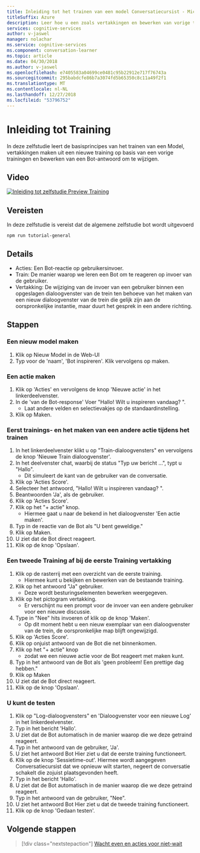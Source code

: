 ```yaml
---
title: Inleiding tot het trainen van een model Conversatiecursist - Microsoft Cognitive Services | Microsoft Docs
titleSuffix: Azure
description: Leer hoe u een zoals vertakkingen en bewerken van vorige trainingen via Conversatiecursist model te trainen.
services: cognitive-services
author: v-jaswel
manager: nolachar
ms.service: cognitive-services
ms.component: conversation-learner
ms.topic: article
ms.date: 04/30/2018
ms.author: v-jaswel
ms.openlocfilehash: e7405583a04699ce0481c95b22912e717f76743a
ms.sourcegitcommit: 295babdcfe86b7a3074fd5b65350c8c11a49f2f1
ms.translationtype: MT
ms.contentlocale: nl-NL
ms.lasthandoff: 12/27/2018
ms.locfileid: "53796752"
---
```

# <a name="introduction-to-training"></a>Inleiding tot Training

In deze zelfstudie leert de basisprincipes van het trainen van een Model, vertakkingen maken uit een nieuwe training op basis van een vorige trainingen en bewerken van een Bot-antwoord om te wijzigen.

## <a name="video"></a>Video

[![Inleiding tot zelfstudie Preview Training](https://aka.ms/cl_Tutorial_v3_IntroTraining_Preview)](https://aka.ms/cl_Tutorial_v3_IntroTraining)

## <a name="requirements"></a>Vereisten
In deze zelfstudie is vereist dat de algemene zelfstudie bot wordt uitgevoerd

    npm run tutorial-general

## <a name="details"></a>Details

- Acties: Een Bot-reactie op gebruikersinvoer.
- Train: De manier waarop we leren een Bot om te reageren op invoer van de gebruiker.
- Vertakking: De wijziging van de invoer van een gebruiker binnen een opgeslagen dialoogvenster van de trein ten behoeve van het maken van een nieuw dialoogvenster van de trein die gelijk zijn aan de oorspronkelijke instantie, maar duurt het gesprek in een andere richting.

## <a name="steps"></a>Stappen

### <a name="create-a-new-model"></a>Een nieuw model maken

1. Klik op Nieuw Model in de Web-UI
2. Typ voor de 'naam', 'Bot inspireren'. Klik vervolgens op maken.

### <a name="create-an-action"></a>Een actie maken

1. Klik op 'Acties' en vervolgens de knop 'Nieuwe actie' in het linkerdeelvenster.
2. In de 'van de Bot-response' Voer "Hallo! Wilt u inspireren vandaag? ".
    - Laat andere velden en selectievakjes op de standaardinstelling.
3. Klik op Maken.

### <a name="first-training-and-creating-another-action-while-training"></a>Eerst trainings- en het maken van een andere actie tijdens het trainen

1. In het linkerdeelvenster klikt u op "Train-dialoogvensters" en vervolgens de knop 'Nieuwe Train dialoogvenster'.
2. In het deelvenster chat, waarbij de status "Typ uw bericht …", typt u "Hallo". 
    - Dit simuleert de kant van de gebruiker van de conversatie.
3. Klik op 'Acties Score'.
4. Selecteer het antwoord, "Hallo! Wilt u inspireren vandaag? ".
5. Beantwoorden 'Ja', als de gebruiker.
6. Klik op 'Acties Score'.
7. Klik op het "+ actie" knop. 
    - Hiermee gaat u naar de bekend in het dialoogvenster 'Een actie maken'.
8. Typ in de reactie van de Bot als "U bent geweldige."
9. Klik op Maken.
10. U ziet dat de Bot direct reageert.
11. Klik op de knop 'Opslaan'.

### <a name="branch-a-second-training-off-of-the-first-training"></a>Een tweede Training af bij de eerste Training vertakking
1. Klik op de rasterrij met een overzicht van de eerste training. 
    - Hiermee kunt u bekijken en bewerken van de bestaande training.
2. Klik op het antwoord "Ja" gebruiker. 
    - Deze wordt besturingselementen bewerken weergegeven.
3. Klik op het pictogram vertakking. 
    - Er verschijnt nu een prompt voor de invoer van een andere gebruiker voor een nieuwe discussie.
4. Type in "Nee" hits invoeren of klik op de knop 'Maken'. 
    - Op dit moment hebt u een nieuw exemplaar van een dialoogvenster van de trein, de oorspronkelijke map blijft ongewijzigd.
5. Klik op 'Acties Score'.
6. Klik op onjuist antwoord van de Bot die net binnenkomen.
7. Klik op het "+ actie" knop 
    - zodat we een nieuwe actie voor de Bot reageert met maken kunt.
8. Typ in het antwoord van de Bot als 'geen probleem! Een prettige dag hebben."
9. Klik op Maken
10. U ziet dat de Bot direct reageert.
11. Klik op de knop 'Opslaan'.

### <a name="test-the-trainings"></a>U kunt de testen
1. Klik op "Log-dialoogvensters" en 'Dialoogvenster voor een nieuwe Log' in het linkerdeelvenster.
2. Typ in het bericht 'Hallo'. 
3. U ziet dat de Bot automatisch in de manier waarop die we deze getraind reageert.
4. Typ in het antwoord van de gebruiker, 'Ja'.
5. U ziet het antwoord Bot Hier ziet u dat de eerste training functioneert.
6. Klik op de knop 'Sessietime-out'. Hiermee wordt aangegeven Conversatiecursist dat we opnieuw wilt starten, negeert de conversatie schakelt die zojuist plaatsgevonden heeft.
7. Typ in het bericht 'Hallo'. 
8. U ziet dat de Bot automatisch in de manier waarop die we deze getraind reageert.
9. Typ in het antwoord van de gebruiker, "Nee".
10. U ziet het antwoord Bot Hier ziet u dat de tweede training functioneert.
11. Klik op de knop 'Gedaan testen'.

## <a name="next-steps"></a>Volgende stappen

> [!div class="nextstepaction"]
> [Wacht even en acties voor niet-wait](./03-wait-vs-nonwait-actions.md)
